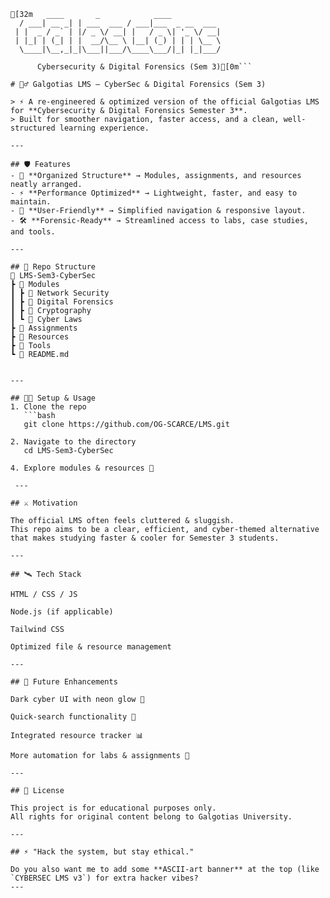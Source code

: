 ```ansi
[32m   ____       _            ____                 
  / ___| __ _| | ___  ___ / ___|___  _ __  ___  
 | |  _ / _` | |/ _ \/ __| |   / _ \| '_ \/ __| 
 | |_| | (_| | |  __/\__ \ |__| (_) | | | \__ \ 
  \____|\__,_|_|\___||___/\____\___/|_| |_|___/ 
                                                
      Cybersecurity & Digital Forensics (Sem 3)[0m```

# 🕵️‍♂️ Galgotias LMS – CyberSec & Digital Forensics (Sem 3)  

> ⚡ A re-engineered & optimized version of the official Galgotias LMS for **Cybersecurity & Digital Forensics Semester 3**.  
> Built for smoother navigation, faster access, and a clean, well-structured learning experience.  

---

## 🛡️ Features  
- 🔐 **Organized Structure** → Modules, assignments, and resources neatly arranged.  
- ⚡ **Performance Optimized** → Lightweight, faster, and easy to maintain.  
- 🧩 **User-Friendly** → Simplified navigation & responsive layout.  
- 🛠️ **Forensic-Ready** → Streamlined access to labs, case studies, and tools.  

---

## 📂 Repo Structure  
📁 LMS-Sem3-CyberSec
┣ 📂 Modules
┃ ┣ 📜 Network Security
┃ ┣ 📜 Digital Forensics
┃ ┣ 📜 Cryptography
┃ ┗ 📜 Cyber Laws
┣ 📂 Assignments
┣ 📂 Resources
┣ 📂 Tools
┗ 📜 README.md


---

## 🧑‍💻 Setup & Usage  
1. Clone the repo  
   ```bash
   git clone https://github.com/OG-SCARCE/LMS.git

2. Navigate to the directory
   cd LMS-Sem3-CyberSec
   
4. Explore modules & resources 🚀

 ---

## ⚔️ Motivation

The official LMS often feels cluttered & sluggish.
This repo aims to be a clear, efficient, and cyber-themed alternative that makes studying faster & cooler for Semester 3 students.

---

## 🛰️ Tech Stack

HTML / CSS / JS

Node.js (if applicable)

Tailwind CSS

Optimized file & resource management

---

## 🔮 Future Enhancements

Dark cyber UI with neon glow 🌌

Quick-search functionality 🔎

Integrated resource tracker 📊

More automation for labs & assignments 🤖

---

## 📜 License

This project is for educational purposes only.
All rights for original content belong to Galgotias University.

---

## ⚡ "Hack the system, but stay ethical."

Do you also want me to add some **ASCII-art banner** at the top (like `CYBERSEC LMS v3`) for extra hacker vibes?
---
